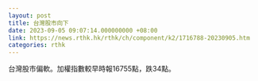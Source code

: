```yaml
---
layout: post
title: 台灣股市向下
date: 2023-09-05 09:07:14.000000000 +08:00
link: https://news.rthk.hk/rthk/ch/component/k2/1716788-20230905.htm
categories: rthk
---
```


台灣股市偏軟。加權指數較早時報16755點，跌34點。
